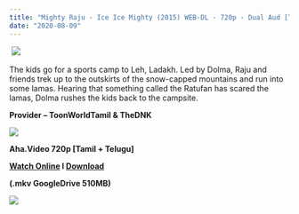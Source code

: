 ```yaml
---
title: "Mighty Raju - Ice Ice Mighty (2015) WEB-DL - 720p - Dual Aud [Tamil + Telugu] - x264 - 500MB"
date: "2020-08-09"
---
```


 [![](https://1.bp.blogspot.com/-XZEm31OJcTY/Xy_uMC0xEzI/AAAAAAAABFM/uajrtAb0iuMITkVxMtTkiqdWk-JNIp15wCLcBGAsYHQ/s640/maxresdefault.jpg)](https://1.bp.blogspot.com/-XZEm31OJcTY/Xy_uMC0xEzI/AAAAAAAABFM/uajrtAb0iuMITkVxMtTkiqdWk-JNIp15wCLcBGAsYHQ/s1280/maxresdefault.jpg)

The kids go for a sports camp to Leh, Ladakh. Led by Dolma, Raju and friends trek up to the outskirts of the snow-capped mountains and run into some lamas. Hearing that something called the Ratufan has scared the lamas, Dolma rushes the kids back to the campsite.

**Provider – ToonWorldTamil & TheDNK**

[](https://1.bp.blogspot.com/-k65POI1PBU4/XJ-DPWzpvkI/AAAAAAAAAag/d-DJiJNifeI8jyqs_e9XhUwmMhi3PjKPgCPcBGAYYCw/s168/ezgif-4-b0c2339f90.gif)[![](https://1.bp.blogspot.com/-fai1ZuUwnbA/XIjy2aT4irI/AAAAAAAAANw/7rEO6tENJrUFG3goDQKkqoL-8fDxd-o3gCK4BGAsYHg/d/torrborder.gif)](https://1.bp.blogspot.com/-fai1ZuUwnbA/XIjy2aT4irI/AAAAAAAAANw/7rEO6tENJrUFG3goDQKkqoL-8fDxd-o3gCK4BGAsYHg/s500/torrborder.gif)

**Aha.Video 720p \[Tamil + Telugu\]**

 **[Watch Online](https://drive.google.com/file/d/1jtcKHC5RaQOh9qeVJz3pJNTXq88YV-FT/view) I [Download](https://drive.google.com/uc?id=1jtcKHC5RaQOh9qeVJz3pJNTXq88YV-FT&export=download)**

**(.mkv GoogleDrive 510MB)**

[![](https://1.bp.blogspot.com/-fai1ZuUwnbA/XIjy2aT4irI/AAAAAAAAANw/7rEO6tENJrUFG3goDQKkqoL-8fDxd-o3gCK4BGAsYHg/d/torrborder.gif)](https://1.bp.blogspot.com/-fai1ZuUwnbA/XIjy2aT4irI/AAAAAAAAANw/7rEO6tENJrUFG3goDQKkqoL-8fDxd-o3gCK4BGAsYHg/s500/torrborder.gif)
